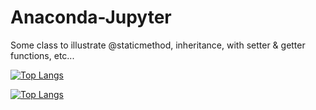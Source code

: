 # Anaconda-Jupyter

Some class to illustrate @staticmethod, inheritance, with setter & getter functions, etc...

[![Top Langs](https://github-readme-stats.vercel.app/api/top-langs/?username=TLRKiliann&hide=python,C)](https://github.com/anuraghazra/github-readme-stats)


[![Top Langs](https://github-readme-stats.vercel.app/api/top-langs/?username=TLRKiliann&layout=compact&hide=python;C)](https://github.com/anuraghazra/github-readme-stats)
